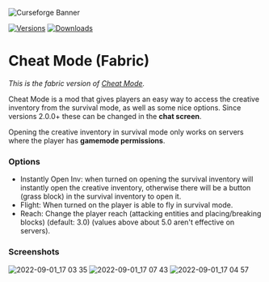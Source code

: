 ![Curseforge Banner](https://mc.lookonthebrightsi.de/cheat_mode/images/main_trimmed.png)

[![Versions](http://cf.way2muchnoise.eu/versions/MC_cheat-mode-fabric_latest.svg?badge_style=for_the_badge)](https://www.curseforge.com/minecraft/mc-mods/cheat-mode-fabric)
[![Downloads](http://cf.way2muchnoise.eu/short_cheat-mode-fabric.svg?badge_style=for_the_badge)](https://www.curseforge.com/minecraft/mc-mods/cheat-mode-fabric)

# Cheat Mode (Fabric)

*This is the fabric version of [Cheat Mode](https://github.com/Krxwallo/CheatMode).*

Cheat Mode is a mod that gives players an easy way to access the creative inventory from the survival mode,
as well as some nice options. Since versions 2.0.0+ these can be changed in the **chat screen**.

Opening the creative inventory in survival mode only works on servers where the player has **gamemode permissions**.

### Options
- Instantly Open Inv: when turned on opening the survival inventory will instantly open the creative inventory,
  otherwise there will be a button (grass block) in the survival inventory to open it.
- Flight: When turned on the player is able to fly in survival mode.
- Reach: Change the player reach (attacking entities and placing/breaking blocks) (default: 3.0) (values above about 5.0 aren't effective on servers).

### Screenshots

![2022-09-01_17 03 35](https://user-images.githubusercontent.com/59575572/188154714-6beee533-9e40-4030-ba78-8da372c5c5f8.png)
![2022-09-01_17 07 43](https://user-images.githubusercontent.com/59575572/188154732-99155daf-5148-42af-a4cb-494491b42803.png)
![2022-09-01_17 04 57](https://user-images.githubusercontent.com/59575572/188154726-d360b3e5-be55-49bc-927c-008077adb902.png)
